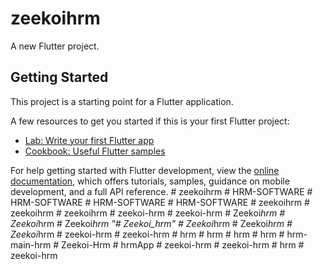# zeekoihrm

A new Flutter project.

## Getting Started

This project is a starting point for a Flutter application.

A few resources to get you started if this is your first Flutter project:

- [Lab: Write your first Flutter app](https://docs.flutter.dev/get-started/codelab)
- [Cookbook: Useful Flutter samples](https://docs.flutter.dev/cookbook)

For help getting started with Flutter development, view the
[online documentation](https://docs.flutter.dev/), which offers tutorials,
samples, guidance on mobile development, and a full API reference.
#   z e e k o i h r m  
 #   H R M - S O F T W A R E  
 #   H R M - S O F T W A R E  
 #   H R M - S O F T W A R E  
 #   H R M - S O F T W A R E  
 #   z e e k o i h r m  
 #   z e e k o i h r m  
 #   z e e k o i h r m  
 #   z e e k o i - h r m  
 #   z e e k o i - h r m  
 #   Z e e k o i _ h r m  
 #   Z e e k o i _ h r m  
 #   Z e e k o i _ h r m  
                             "# Zeekoi_hrm" 
#   Z e e k o i _ h r m  
 #   Z e e k o i _ h r m  
 #   Z e e k o i _ h r m  
 #   z e e k o i - h r m  
 #   z e e k o i - h r m  
 #   h r m  
 #   h r m  
 #   h r m  
 #   h r m  
 #   h r m - m a i n - h r m  
 #   Z e e k o i - H r m  
 #   h r m A p p  
 #   z e e k o i - h r m  
 #   z e e k o i - h r m  
 #   h r m  
 #   z e e k o i - h r m  
 